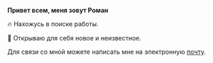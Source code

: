 **Привет всем, меня зовут Роман**

🔥 Нахожусь в поиске работы. 

📖 Открываю для себя новое и неизвестное. 

Для связи со мной можете написать мне на электронную [почту](novoto4in@mail.ru).
